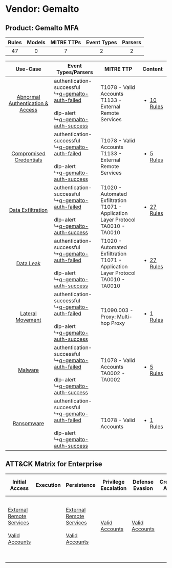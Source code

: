Vendor: Gemalto
===============
Product: Gemalto MFA
--------------------
| Rules | Models | MITRE TTPs | Event Types | Parsers |
|:-----:|:------:|:----------:|:-----------:|:-------:|
|  47   |   0    |     7      |      2      |    2    |

|    Use-Case    | Event Types/Parsers    | MITRE TTP    | Content    |
|:----:| ---- | ---- | ---- |
| [Abnormal Authentication & Access](../../../UseCases/uc_abnormal_authentication_&_access.md) |  authentication-successful<br> ↳[q-gemalto-auth-failed](Ps/pC_qgemaltoauthfailed.md)<br><br> dlp-alert<br> ↳[q-gemalto-auth-success](Ps/pC_qgemaltoauthsuccess.md)<br> | T1078 - Valid Accounts<br>T1133 - External Remote Services<br>    | [<ul><li>10 Rules</li></ul>](RM/r_m_gemalto_gemalto_mfa_Abnormal_Authentication_&_Access.md) |
|          [Compromised Credentials](../../../UseCases/uc_compromised_credentials.md)          |  authentication-successful<br> ↳[q-gemalto-auth-failed](Ps/pC_qgemaltoauthfailed.md)<br><br> dlp-alert<br> ↳[q-gemalto-auth-success](Ps/pC_qgemaltoauthsuccess.md)<br> | T1078 - Valid Accounts<br>T1133 - External Remote Services<br>    | [<ul><li>5 Rules</li></ul>](RM/r_m_gemalto_gemalto_mfa_Compromised_Credentials.md)    |
|    [Data Exfiltration](../../../UseCases/uc_data_exfiltration.md)    |  authentication-successful<br> ↳[q-gemalto-auth-failed](Ps/pC_qgemaltoauthfailed.md)<br><br> dlp-alert<br> ↳[q-gemalto-auth-success](Ps/pC_qgemaltoauthsuccess.md)<br> | T1020 - Automated Exfiltration<br>T1071 - Application Layer Protocol<br>TA0010 - TA0010<br> | [<ul><li>27 Rules</li></ul>](RM/r_m_gemalto_gemalto_mfa_Data_Exfiltration.md)    |
|    [Data Leak](../../../UseCases/uc_data_leak.md)    |  authentication-successful<br> ↳[q-gemalto-auth-failed](Ps/pC_qgemaltoauthfailed.md)<br><br> dlp-alert<br> ↳[q-gemalto-auth-success](Ps/pC_qgemaltoauthsuccess.md)<br> | T1020 - Automated Exfiltration<br>T1071 - Application Layer Protocol<br>TA0010 - TA0010<br> | [<ul><li>27 Rules</li></ul>](RM/r_m_gemalto_gemalto_mfa_Data_Leak.md)    |
|    [Lateral Movement](../../../UseCases/uc_lateral_movement.md)    |  authentication-successful<br> ↳[q-gemalto-auth-failed](Ps/pC_qgemaltoauthfailed.md)<br><br> dlp-alert<br> ↳[q-gemalto-auth-success](Ps/pC_qgemaltoauthsuccess.md)<br> | T1090.003 - Proxy: Multi-hop Proxy<br>    | [<ul><li>1 Rules</li></ul>](RM/r_m_gemalto_gemalto_mfa_Lateral_Movement.md)    |
|    [Malware](../../../UseCases/uc_malware.md)    |  authentication-successful<br> ↳[q-gemalto-auth-failed](Ps/pC_qgemaltoauthfailed.md)<br><br> dlp-alert<br> ↳[q-gemalto-auth-success](Ps/pC_qgemaltoauthsuccess.md)<br> | T1078 - Valid Accounts<br>TA0002 - TA0002<br>    | [<ul><li>5 Rules</li></ul>](RM/r_m_gemalto_gemalto_mfa_Malware.md)    |
|    [Ransomware](../../../UseCases/uc_ransomware.md)    |  authentication-successful<br> ↳[q-gemalto-auth-failed](Ps/pC_qgemaltoauthfailed.md)<br><br> dlp-alert<br> ↳[q-gemalto-auth-success](Ps/pC_qgemaltoauthsuccess.md)<br> | T1078 - Valid Accounts<br>    | [<ul><li>1 Rules</li></ul>](RM/r_m_gemalto_gemalto_mfa_Ransomware.md)    |

ATT&CK Matrix for Enterprise
----------------------------
| Initial Access                                                                                                                                   | Execution | Persistence                                                                                                                                      | Privilege Escalation                                                | Defense Evasion                                                     | Credential Access | Discovery | Lateral Movement | Collection | Command and Control                                                                                                                                                                                                      | Exfiltration                                                                | Impact |
| ------------------------------------------------------------------------------------------------------------------------------------------------ | --------- | ------------------------------------------------------------------------------------------------------------------------------------------------ | ------------------------------------------------------------------- | ------------------------------------------------------------------- | ----------------- | --------- | ---------------- | ---------- | ------------------------------------------------------------------------------------------------------------------------------------------------------------------------------------------------------------------------ | --------------------------------------------------------------------------- | ------ |
| [External Remote Services](https://attack.mitre.org/techniques/T1133)<br><br>[Valid Accounts](https://attack.mitre.org/techniques/T1078)<br><br> |           | [External Remote Services](https://attack.mitre.org/techniques/T1133)<br><br>[Valid Accounts](https://attack.mitre.org/techniques/T1078)<br><br> | [Valid Accounts](https://attack.mitre.org/techniques/T1078)<br><br> | [Valid Accounts](https://attack.mitre.org/techniques/T1078)<br><br> |                   |           |                  |            | [Proxy: Multi-hop Proxy](https://attack.mitre.org/techniques/T1090/003)<br><br>[Application Layer Protocol](https://attack.mitre.org/techniques/T1071)<br><br>[Proxy](https://attack.mitre.org/techniques/T1090)<br><br> | [Automated Exfiltration](https://attack.mitre.org/techniques/T1020)<br><br> |        |